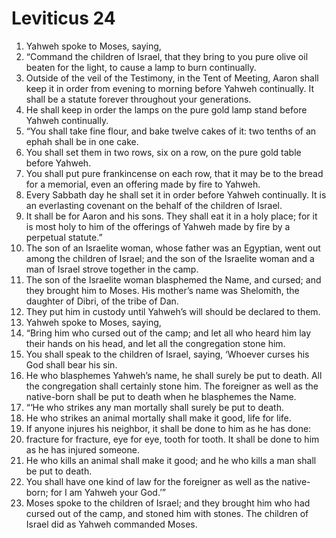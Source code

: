 ﻿
# Leviticus 24
1. Yahweh spoke to Moses, saying, 
2. “Command the children of Israel, that they bring to you pure olive oil beaten for the light, to cause a lamp to burn continually. 
3. Outside of the veil of the Testimony, in the Tent of Meeting, Aaron shall keep it in order from evening to morning before Yahweh continually. It shall be a statute forever throughout your generations. 
4. He shall keep in order the lamps on the pure gold lamp stand before Yahweh continually. 
5. “You shall take fine flour, and bake twelve cakes of it: two tenths of an ephah shall be in one cake. 
6. You shall set them in two rows, six on a row, on the pure gold table before Yahweh. 
7. You shall put pure frankincense on each row, that it may be to the bread for a memorial, even an offering made by fire to Yahweh. 
8. Every Sabbath day he shall set it in order before Yahweh continually. It is an everlasting covenant on the behalf of the children of Israel. 
9. It shall be for Aaron and his sons. They shall eat it in a holy place; for it is most holy to him of the offerings of Yahweh made by fire by a perpetual statute.” 
10. The son of an Israelite woman, whose father was an Egyptian, went out among the children of Israel; and the son of the Israelite woman and a man of Israel strove together in the camp. 
11. The son of the Israelite woman blasphemed the Name, and cursed; and they brought him to Moses. His mother’s name was Shelomith, the daughter of Dibri, of the tribe of Dan. 
12. They put him in custody until Yahweh’s will should be declared to them. 
13. Yahweh spoke to Moses, saying, 
14. “Bring him who cursed out of the camp; and let all who heard him lay their hands on his head, and let all the congregation stone him. 
15. You shall speak to the children of Israel, saying, ‘Whoever curses his God shall bear his sin. 
16. He who blasphemes Yahweh’s name, he shall surely be put to death. All the congregation shall certainly stone him. The foreigner as well as the native-born shall be put to death when he blasphemes the Name. 
17. “‘He who strikes any man mortally shall surely be put to death. 
18. He who strikes an animal mortally shall make it good, life for life. 
19. If anyone injures his neighbor, it shall be done to him as he has done: 
20. fracture for fracture, eye for eye, tooth for tooth. It shall be done to him as he has injured someone. 
21. He who kills an animal shall make it good; and he who kills a man shall be put to death. 
22. You shall have one kind of law for the foreigner as well as the native-born; for I am Yahweh your God.’” 
23. Moses spoke to the children of Israel; and they brought him who had cursed out of the camp, and stoned him with stones. The children of Israel did as Yahweh commanded Moses. 
